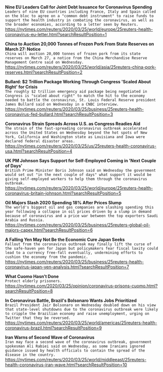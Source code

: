 **Nine EU Leaders Call for Joint Debt Issuance for Coronavirus Spending**\
`Leaders of nine EU countries including France, Italy and Spain called on the bloc to agree on a "common debt instrument" to raise funds to support the health industry in combating the coronavirus, as well as the broader economies, according to a letter seen by Reuters. `\
https://nytimes.com/reuters/2020/03/25/world/europe/25reuters-health-coronavirus-eu-letter.html?searchResultPosition=1

**China to Auction 20,000 Tonnes of Frozen Pork From State Reserves on March 27: Notice**\
`China will auction 20,000 tonnes of frozen pork from its state reserves on March 27, a notice from the China Merchandise Reserve Management Centre said on Wednesday.`\
https://nytimes.com/reuters/2020/03/25/world/asia/25reuters-china-pork-reserves.html?searchResultPosition=2

**Bullard: $2 Trillion Package Working Through Congress 'Scaled About Right' for Crisis**\
`The roughly $2 trillion emergency aid package being negotiated in Congress is "scaled about right" to match the hit to the economy needed to battle the coronavirus, St. Louis Federal Reserve president James Bullard said on Wednesday in a CNBC interview.`\
https://nytimes.com/reuters/2020/03/25/business/25reuters-health-coronavirus-fed-bullard.html?searchResultPosition=3

**Coronavirus Strain Spreads Across U.S. as Congress Readies Aid**\
`The strain of the fast-spreading coronavirus outbreak accelerated across the United States on Wednesday beyond the hot spots of New York, California and Washington state as Louisiana and Iowa were declared federal disaster areas.`\
https://nytimes.com/reuters/2020/03/25/us/25reuters-health-coronavirus-usa.html?searchResultPosition=4

**UK PM Johnson Says Support for Self-Employed Coming in 'Next Couple of Days'**\
`British Prime Minister Boris Johnson said on Wednesday the government would set out "in the next couple of days" what support it would be giving self-employed workers to help them through the coronavirus outbreak.`\
https://nytimes.com/reuters/2020/03/25/world/europe/25reuters-health-coronavirus-britain-johnson.html?searchResultPosition=5

**Oil Majors Slash 2020 Spending 18% After Prices Slump**\
`The world's biggest oil and gas companies are slashing spending this year following a collapse in oil prices driven by a slump in demand because of coronavirus and a price war between the top exporters Saudi Arabia and Russia.`\
https://nytimes.com/reuters/2020/03/25/business/25reuters-global-oil-majors-capex.html?searchResultPosition=6

**A Falling Yen May Not Be the Economic Cure Japan Seeks**\
`Fallout from the coronavirus outbreak may finally lift the curse of the safe-haven yen for Japan but policymakers fear fiscal laxity could lead to a currency free-fall eventually, undermining efforts to cushion the economy from the pandemic.`\
https://nytimes.com/reuters/2020/03/25/business/25reuters-health-coronavirus-japan-yen-analysis.html?searchResultPosition=7

**What Cuomo Hasn’t Done**\
`Protect elderly prisoners.`\
https://nytimes.com/2020/03/25/opinion/coronavirus-prisons-cuomo.html?searchResultPosition=8

**In Coronavirus Battle, Brazil's Bolsonaro Wants Jobs Prioritized**\
`Brazil President Jair Bolsonaro on Wednesday doubled down on his view that state-level shutdowns due to the coronavirus outbreak were likely to cripple the Brazilian economy and raise unemployment, urging on Twitter that they be reversed.`\
https://nytimes.com/reuters/2020/03/25/world/americas/25reuters-health-coronavirus-brazil.html?searchResultPosition=9

**Iran Warns of Second Wave of Coronavirus**\
`Iran may face a second wave of the coronavirus outbreak, government spokesman Ali Rabiei said on Wednesday, as some Iranians ignored guidance issued by health officials to contain the spread of the disease in the country.`\
https://nytimes.com/reuters/2020/03/25/world/middleeast/25reuters-health-coronavirus-iran-wave.html?searchResultPosition=10

